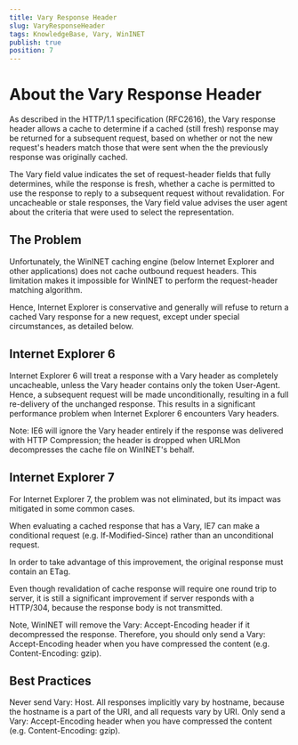 ```yaml
---
title: Vary Response Header
slug: VaryResponseHeader
tags: KnowledgeBase, Vary, WinINET
publish: true
position: 7
---
```


About the Vary Response Header
==============================

As described in the HTTP/1.1 specification (RFC2616), the Vary response header allows a cache to determine if a cached (still fresh) response may be returned for a subsequent request, based on whether or not the new request's headers match those that were sent when the the previously response was originally cached.

  The Vary field value indicates the set of request-header fields that
  fully determines, while the response is fresh, whether a cache is
  permitted to use the response to reply to a subsequent request
  without revalidation. For uncacheable or stale responses, the Vary
  field value advises the user agent about the criteria that were used
  to select the representation.

The Problem
-----------

Unfortunately, the WinINET caching engine (below Internet Explorer and other applications) does not cache outbound request headers.  This limitation makes it impossible for WinINET to perform the request-header matching algorithm. 

Hence, Internet Explorer is conservative and generally will refuse to return a cached Vary response for a new request, except under special circumstances, as detailed below.

Internet Explorer 6
-------------------

Internet Explorer 6 will treat a response with a Vary header as completely uncacheable, unless the Vary header contains only the token User-Agent.  Hence, a subsequent request will be made unconditionally, resulting in a full re-delivery of the unchanged response. This results in a significant performance problem when Internet Explorer 6 encounters Vary headers.

Note: IE6 will ignore the Vary header entirely if the response was delivered with HTTP Compression; the header is dropped when URLMon decompresses the cache file on WinINET's behalf.

Internet Explorer 7
-------------------

For Internet Explorer 7, the problem was not eliminated, but its impact was mitigated in some common cases. 

When evaluating a cached response that has a Vary, IE7 can make a conditional request (e.g. If-Modified-Since) rather than an unconditional request.

In order to take advantage of this improvement, the original response must contain an ETag.

Even though revalidation of cache response will require one round trip to server, it is still a significant improvement if server responds with a HTTP/304, because the response body is not transmitted.

Note, WinINET will remove the Vary: Accept-Encoding header if it decompressed the response.  Therefore, you should only send a Vary: Accept-Encoding header when you have compressed the content (e.g. Content-Encoding: gzip).

Best Practices
--------------

Never send Vary: Host.  All responses implicitly vary by hostname, because the hostname is a part of the URI, and all requests vary by URI.
Only send a Vary: Accept-Encoding header when you have compressed the content (e.g. Content-Encoding: gzip).
 